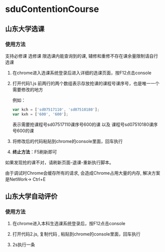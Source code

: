 # sduContentionCourse

## 山东大学选课

### 使用方法

支持必修课 选修课 限选课内能查询到的课, 辅修和重修不存在课余量限制请自行选课

1. 在chrome进入选课系统登录后进入详细的选课页面，按F12点击console

2. 打开代码1.js 前两行的两个数组表示存放抢课的课程号课序号，也是唯一一个需要修改的地方

   例如：

   ```js
   var kch = ['sd07517110', 'sd07510180'];
   var kxh = ['600', '600'];
   ```

   表示需要抢课程号sd07517110课序号600的课 以及 课程号sd07510180课序号600的课  

3. 将修改后的代码粘贴到chrome的console里面，回车执行 

4. **终止方法**：F5刷新即可

如果发现抢的课不对，请刷新页面-退课-重新执行脚本。

由于调试时Chrome会缓存所有的请求, 会造成Chrome占用大量的内存, 解决方案是NetWork-> Ctrl+E

## 山东大学自动评价

### 使用方法

1. 在chrome进入本科生选课系统登录后，按F12点击console

2. 打开代码2.js, 复制代码 , 粘贴到chrome的console里面，回车执行 

3. 2s执行一条
